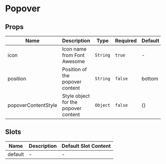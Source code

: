 # Popover

## Props

<!-- @vuese:Popover:props:start -->
|Name|Description|Type|Required|Default|
|---|---|---|---|---|
|icon|Icon name from Font Awesome|`String`|`true`|-|
|position|Position of the popover content|`String`|`false`|bottom|
|popoverContentStyle|Style object for the popover content|`Object`|`false`|{}|

<!-- @vuese:Popover:props:end -->


## Slots

<!-- @vuese:Popover:slots:start -->
|Name|Description|Default Slot Content|
|---|---|---|
|default|-|-|

<!-- @vuese:Popover:slots:end -->


